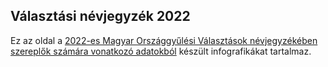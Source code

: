 ## Választási névjegyzék 2022

Ez az oldal a [2022-es Magyar Országgyűlési Választások névjegyzékében szereplők számára vonatkozó adatokból](https://github.com/kiss-oliver/106) készült infografikákat tartalmaz. 

